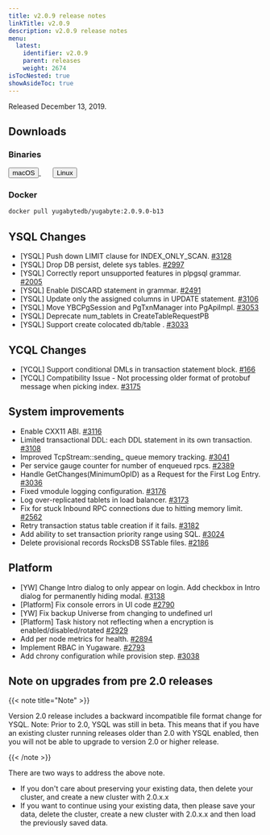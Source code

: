 ```yaml
---
title: v2.0.9 release notes
linkTitle: v2.0.9
description: v2.0.9 release notes
menu:
  latest:
    identifier: v2.0.9
    parent: releases
    weight: 2674
isTocNested: true
showAsideToc: true
---
```


Released December 13, 2019.

## Downloads

### Binaries

<a class="download-binary-link" href="https://downloads.yugabyte.com/yugabyte-2.0.9.0-darwin.tar.gz">
  <button>
    <i class="fab fa-apple"></i><span class="download-text">macOS</span>
  </button>
</a>
&nbsp; &nbsp; &nbsp; 
<a class="download-binary-link" href="https://downloads.yugabyte.com/yugabyte-2.0.9.0-linux.tar.gz">
  <button>
    <i class="fab fa-linux"></i><span class="download-text">Linux</span>
  </button>
</a>
<br />

### Docker

```sh
docker pull yugabytedb/yugabyte:2.0.9.0-b13
```

## YSQL Changes

* [YSQL] Push down LIMIT clause for INDEX_ONLY_SCAN. [#3128](https://github.com/yugabyte/yugabyte-db/issues/3128)
* [YSQL] Drop DB persist, delete sys tables. [#2997](https://github.com/yugabyte/yugabyte-db/issues/2997)
* [YSQL] Correctly report unsupported features in plpgsql grammar. [#2005](https://github.com/yugabyte/yugabyte-db/issues/2005)
* [YSQL] Enable DISCARD statement in grammar. [#2491](https://github.com/yugabyte/yugabyte-db/issues/2491)
* [YSQL] Update only the assigned columns in UPDATE statement. [#3106](https://github.com/yugabyte/yugabyte-db/issues/3106)
* [YSQL] Move YBCPgSession and PgTxnManager into PgApiImpl. [#3053](https://github.com/yugabyte/yugabyte-db/issues/3053)
* [YSQL] Deprecate num_tablets in CreateTableRequestPB
* [YSQL] Support create colocated db/table . [#3033](https://github.com/yugabyte/yugabyte-db/issues/3033)




## YCQL Changes 
* [YCQL] Support conditional DMLs in transaction statement block. [#166](https://github.com/yugabyte/yugabyte-db/issues/166)
* [YCQL] Compatibility Issue - Not processing older format of protobuf message when picking index. [#3175](https://github.com/yugabyte/yugabyte-db/issues/3175)



## System improvements
* Enable CXX11 ABI. [#3116](https://github.com/yugabyte/yugabyte-db/issues/3116)
* Limited transactional DDL: each DDL statement in its own transaction. [#3108](https://github.com/yugabyte/yugabyte-db/issues/3108)
* Improved TcpStream::sending_ queue memory tracking. [#3041](https://github.com/yugabyte/yugabyte-db/issues/3041)
* Per service gauge counter for number of enqueued rpcs. [#2389](https://github.com/yugabyte/yugabyte-db/issues/2389)
* Handle GetChanges(MinimumOpID) as a Request for the First Log Entry. [#3036](https://github.com/yugabyte/yugabyte-db/issues/3036)
* Fixed vmodule logging configuration. [#3176](https://github.com/yugabyte/yugabyte-db/issues/3176)
* Log over-replicated tablets in load balancer. [#3173](https://github.com/yugabyte/yugabyte-db/issues/3173)
* Fix for stuck Inbound RPC connections due to hitting memory limit. [#2562](https://github.com/yugabyte/yugabyte-db/issues/2562)
* Retry transaction status table creation if it fails. [#3182](https://github.com/yugabyte/yugabyte-db/issues/3182)
* Add ability to set transaction priority range using SQL. [#3024](https://github.com/yugabyte/yugabyte-db/issues/3024)
* Delete provisional records RocksDB SSTable files. [#2186](https://github.com/yugabyte/yugabyte-db/issues/2186) 

## Platform
* [YW] Change Intro dialog to only appear on login. Add checkbox in Intro dialog for permanently hiding modal. [#3138](https://github.com/yugabyte/yugabyte-db/issues/3138)
* [Platform] Fix console errors in UI code [#2790](https://github.com/yugabyte/yugabyte-db/issues/2790)
* [YW] Fix backup Universe from changing to undefined url
* [Platform] Task history not reflecting when a encryption is enabled/disabled/rotated [#2929](https://github.com/yugabyte/yugabyte-db/issues/2929)
* Add per node metrics for health. [#2894](https://github.com/yugabyte/yugabyte-db/issues/2894)
* Implement RBAC in Yugaware. [#2793](https://github.com/yugabyte/yugabyte-db/issues/2793)
* Add chrony configuration while provision step. [#3038](https://github.com/yugabyte/yugabyte-db/issues/3038)



## Note on upgrades from pre 2.0 releases

{{< note title="Note" >}}

Version 2.0 release includes a backward incompatible file format change for YSQL. Note: Prior to 2.0, YSQL was still in beta. This means that if you have an existing cluster running releases older than 2.0 with YSQL enabled, then you will not be able to upgrade to version 2.0 or higher release.

{{< /note >}}

There are two ways to address the above note.

* If you don't care about preserving your existing data, then delete your cluster, and create a new
  cluster with 2.0.x.x
* If you want to continue using your existing data, then please save your data,
  delete the cluster, create a new cluster with 2.0.x.x and then load the previously saved data.

